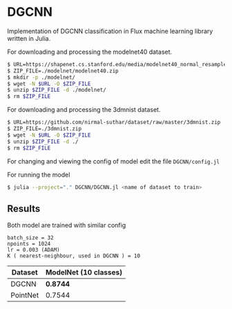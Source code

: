 # DGCNN
Implementation of DGCNN classification in Flux machine learning library written in Julia.

For downloading and processing the modelnet40 dataset.
```bash
$ URL=https://shapenet.cs.stanford.edu/media/modelnet40_normal_resampled.zip
$ ZIP_FILE=./modelnet/modelnet40.zip
$ mkdir -p ./modelnet/
$ wget -N $URL -O $ZIP_FILE
$ unzip $ZIP_FILE -d ./modelnet/
$ rm $ZIP_FILE
```

For downloading and processing the 3dmnist dataset.
```bash
$ URL=https://github.com/nirmal-suthar/dataset/raw/master/3dmnist.zip
$ ZIP_FILE=./3dmnist.zip
$ wget -N $URL -O $ZIP_FILE
$ unzip $ZIP_FILE -d ./
$ rm $ZIP_FILE
```

For changing and viewing the config of model edit the file `DGCNN/config.jl`

For running the model

```bash
$ julia --project="." DGCNN/DGCNN.jl <name of dataset to train> 
```
## Results

Both model are trained with similar config
```
batch_size = 32
npoints = 1024
lr = 0.003 (ADAM)
K ( nearest-neighbour, used in DGCNN ) = 10
```

Dataset | ModelNet (10 classes) |
---|--|
DGCNN |<b>0.8744</b>|
PointNet |0.7544|

